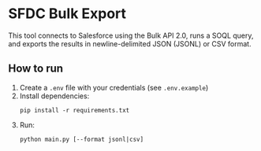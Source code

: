 # SFDC Bulk Export

This tool connects to Salesforce using the Bulk API 2.0, runs a SOQL query, and exports the results in newline-delimited JSON (JSONL) or CSV format.

## How to run

1. Create a `.env` file with your credentials (see `.env.example`)
2. Install dependencies:
   ```
   pip install -r requirements.txt
   ```
3. Run:
   ```
   python main.py [--format jsonl|csv]
   ```
